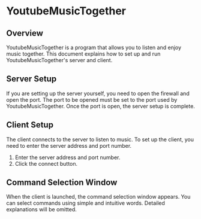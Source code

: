 # YoutubeMusicTogether

## Overview

YoutubeMusicTogether is a program that allows you to listen and enjoy music together. This document explains how to set up and run YoutubeMusicTogether's server and client.

## Server Setup

If you are setting up the server yourself, you need to open the firewall and open the port. The port to be opened must be set to the port used by YoutubeMusicTogether. Once the port is open, the server setup is complete.

## Client Setup

The client connects to the server to listen to music. To set up the client, you need to enter the server address and port number.

1. Enter the server address and port number.
2. Click the connect button.

## Command Selection Window

When the client is launched, the command selection window appears. You can select commands using simple and intuitive words. Detailed explanations will be omitted.
